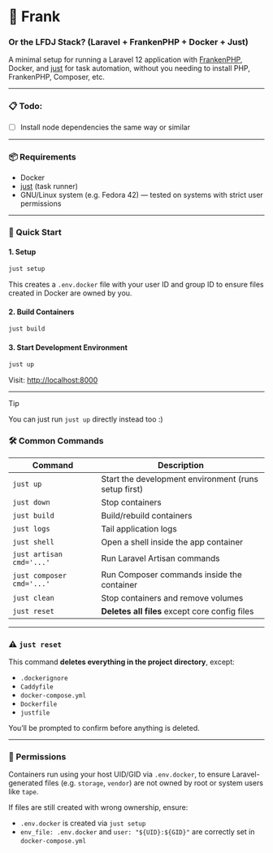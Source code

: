 # 🐘 Frank
### Or the LFDJ Stack? (Laravel + FrankenPHP + Docker + Just)

A minimal setup for running a Laravel 12 application with [FrankenPHP](https://frankenphp.dev/), Docker, and [just](https://just.systems) for task automation, without you needing to install PHP, FrankenPHP, Composer, etc.

---

### 📋 Todo:

- [ ] Install node dependencies the same way or similar

---

### 📦 Requirements

* Docker
* [just](https://just.systems) (task runner)
* GNU/Linux system (e.g. Fedora 42) — tested on systems with strict user permissions

---

### 🚀 Quick Start

#### 1. Setup

```bash
just setup
```

This creates a `.env.docker` file with your user ID and group ID to ensure files created in Docker are owned by you.

#### 2. Build Containers

```bash
just build
```

#### 3. Start Development Environment

```bash
just up
```

Visit: [http://localhost:8000](http://localhost:8000)

---

> [!TIP]
> You can just run `just up` directly instead too :)

### 🛠 Common Commands

| Command                   | Description                                          |
| ------------------------- | ---------------------------------------------------- |
| `just up`                 | Start the development environment (runs setup first) |
| `just down`               | Stop containers                                      |
| `just build`              | Build/rebuild containers                             |
| `just logs`               | Tail application logs                                |
| `just shell`              | Open a shell inside the app container                |
| `just artisan cmd='...'`  | Run Laravel Artisan commands                         |
| `just composer cmd='...'` | Run Composer commands inside the container           |
| `just clean`              | Stop containers and remove volumes                   |
| `just reset`              | **Deletes all files** except core config files       |

---

### ⚠️ `just reset`

This command **deletes everything in the project directory**, except:

* `.dockerignore`
* `Caddyfile`
* `docker-compose.yml`
* `Dockerfile`
* `justfile`

You’ll be prompted to confirm before anything is deleted.

---

### 🧪 Permissions

Containers run using your host UID/GID via `.env.docker`, to ensure Laravel-generated files (e.g. `storage`, `vendor`) are not owned by root or system users like `tape`.

If files are still created with wrong ownership, ensure:

* `.env.docker` is created via `just setup`
* `env_file: .env.docker` and `user: "${UID}:${GID}"` are correctly set in `docker-compose.yml`

